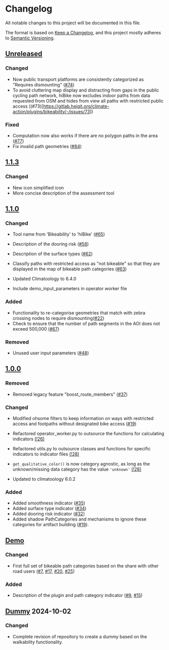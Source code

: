 # Changelog

All notable changes to this project will be documented in this file.

The format is based on [Keep a Changelog](https://keepachangelog.com/en/1.0.0/),
and this project mostly adheres to [Semantic Versioning](https://semver.org/spec/v2.0.0.html).

## [Unreleased](https://gitlab.heigit.org/climate-action/plugins/bikeability/-/compare/1.1.3...main)

### Changed
- Now public transport platforms are consistently categorized as "Requires dismounting" ([#74](https://gitlab.heigit.org/climate-action/plugins/bikeability/-/issues/74))
- To avoid cluttering map display and distracting from gaps in the public cycling path network, hiBike now excludes indoor paths from data requested from OSM and hides from view all paths with restricted public access ((#73)[https://gitlab.heigit.org/climate-action/plugins/bikeability/-/issues/73])

### Fixed
- Computation now also works if there are no polygon paths in the area ([#77](https://gitlab.heigit.org/climate-action/plugins/bikeability/-/issues/77))
- Fix invalid path geometries ([#84](https://gitlab.heigit.org/climate-action/plugins/bikeability/-/issues/84))

## [1.1.3](https://gitlab.heigit.org/climate-action/plugins/bikeability/-/releases/1.1.3)

### Changed
- New icon simplified icon
- More concise description of the assessment tool

## [1.1.0](https://gitlab.heigit.org/climate-action/plugins/bikeability/-/releases/1.1.0)

### Changed
- Tool name from 'Bikeability' to 'hiBike' ([#65](https://gitlab.heigit.org/climate-action/plugins/bikeability/-/issues/65))
- Description of the dooring risk ([#58](https://gitlab.heigit.org/climate-action/plugins/bikeability/-/issues/58))
- Description of the surface types ([#62](https://gitlab.heigit.org/climate-action/plugins/bikeability/-/issues/62))
- Classify paths with restricted access as "not bikeable" so that they are displayed in the map of bikeable path categories ([#63](https://gitlab.heigit.org/climate-action/plugins/bikeability/-/issues/63))

- Updated Climatoology to 6.4.0
- Include demo_input_parameters in operator worker file


### Added
- Functionality to re-categorise geometries that match with zebra crossing nodes to require
  dismounting([#22](https://gitlab.heigit.org/climate-action/plugins/bikeability/-/issues/22))
- Check to ensure that the number of path segments in the AOI does not exceed 500,000 ([#67](https://gitlab.heigit.org/climate-action/plugins/bikeability/-/issues/67))

### Removed
- Unused user input parameters ([#48](https://gitlab.heigit.org/climate-action/plugins/bikeability/-/issues/48))

## [1.0.0](https://gitlab.heigit.org/climate-action/plugins/bikeability/-/releases/1.0.0)

### Removed

- Removed legacy feature "boost_route_members" ([#37](https://gitlab.heigit.org/climate-action/plugins/bikeability/-/issues/37))

### Changed

- Modified ohsome filters to keep information on ways with restricted access and footpaths without designated bike access ([#19](https://gitlab.heigit.org/climate-action/plugins/bikeability/-/issues/19))


- Refactored operator_worker.py to outsource the functions for calculating indicators [(!26)](https://gitlab.heigit.org/climate-action/plugins/bikeability/-/merge_requests/26)
- Refactored utils.py to outsource classes and functions for specific indicators to indicator files [(!28)](https://gitlab.heigit.org/climate-action/plugins/bikeability/-/merge_requests/28)
- `get_qualitative_color()` is now category agnostic, as long as the unknown/missing data category has the value `'unknown'` [(!28)](https://gitlab.heigit.org/climate-action/plugins/bikeability/-/merge_requests/28)
- Updated to climatoology 6.0.2

### Added

- Added smoothness indicator ([#35](https://gitlab.heigit.org/climate-action/plugins/bikeability/-/issues/35))
- Added surface type indicator ([#34](https://gitlab.heigit.org/climate-action/plugins/bikeability/-/issues/34))
- Added dooring risk indicator ([#32](https://gitlab.heigit.org/climate-action/plugins/bikeability/-/issues/32))
- Added shadow PathCategories and mechanisms to ignore these categories for artifact building ([#19](https://gitlab.heigit.org/climate-action/plugins/bikeability/-/issues/19)).

## [Demo](https://gitlab.heigit.org/climate-action/plugins/bikeability/-/compare/main...demo?from_project_id=914&straight=true)

### Changed
- First full set of bikeable path categories based on the share with other road users ([#7](https://gitlab.heigit.org/climate-action/plugins/bikeability/-/issues/7), [#17](https://gitlab.heigit.org/climate-action/plugins/bikeability/-/issues/17), [#20](https://gitlab.heigit.org/climate-action/plugins/bikeability/-/issues/20), [#25](https://gitlab.heigit.org/climate-action/plugins/bikeability/-/issues/25))

### Added
- Description of the plugin and path category indicator ([#9](https://gitlab.heigit.org/climate-action/plugins/bikeability/-/issues/9), [#15](https://gitlab.heigit.org/climate-action/plugins/bikeability/-/issues/15))



## [Dummy](https://gitlab.heigit.org/climate-action/plugins/bikeability/-/tree/e125efcd136567c554ee7bbf6f67c8366aae9a55) 2024-10-02

### Changed

- Complete revision of repository to create a dummy based on the walkability functionality.

